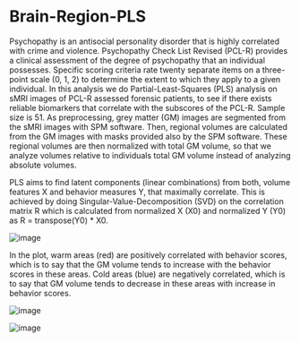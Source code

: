 # Brain-Region-PLS
Psychopathy is an antisocial personality disorder that is highly correlated with crime and violence. Psychopathy Check List Revised (PCL-R) provides a clinical assessment of the degree of psychopathy that an individual possesses. Specific scoring criteria rate twenty separate items on a three-point scale (0, 1, 2) to determine the extent to which they apply to a given individual. In this analysis we do Partial-Least-Squares (PLS) analysis on sMRI images of PCL-R assessed forensic patients, to see if there exists reliable biomarkers that correlate with the subscores of the PCL-R. Sample size is 51. As preprocessing, grey matter (GM) images are segmented from the sMRI images with SPM software. Then, regional volumes are calculated from the GM images with masks provided also by the SPM software. These regional volumes are then normalized with total GM volume, so that we analyze volumes relative to individuals total GM volume instead of analyzing absolute volumes.

PLS aims to find latent components (linear combinations) from both, volume features X and behavior measures Y, that maximally correlate. This is achieved by doing Singular-Value-Decomposition (SVD) on the correlation matrix R which is calculated from normalized X (X0) and normalized Y (Y0) as R = transpose(Y0) * X0.

![image](https://user-images.githubusercontent.com/40278371/210245355-de3a4b25-99de-496a-a1f0-506dafdb5b91.png)

In the plot, warm areas (red) are positively correlated with behavior scores, which is to say that the GM volume tends to increase with the behavior scores in these areas. Cold areas (blue) are negatively
correlated, which is to say that GM volume tends to decrease in these areas with increase in behavior scores.

![image](https://user-images.githubusercontent.com/40278371/210245429-e2f43467-7488-48be-9bb8-e66e4a296ee6.png)

![image](https://user-images.githubusercontent.com/40278371/210245622-dda89ccf-e155-4b7f-8637-ff2fe72dc6f5.png)


